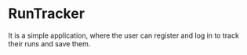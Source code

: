 # RunTracker
It is a simple application, where the user can register and log in to track their runs and save them.
